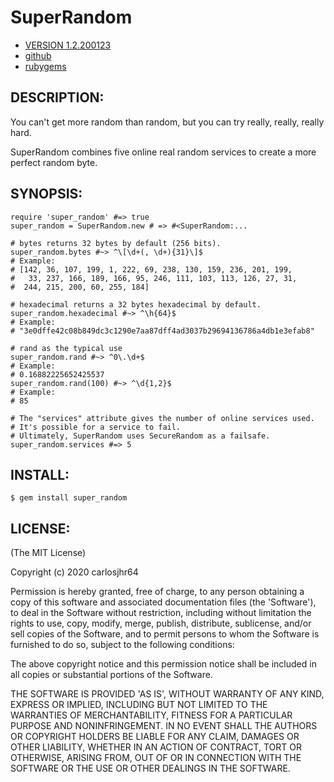 # SuperRandom

* [VERSION 1.2.200123](https://github.com/carlosjhr64/super_random/releases)
* [github](https://github.com/carlosjhr64/super_random)
* [rubygems](https://rubygems.org/gems/super_random)

## DESCRIPTION:

You can't get more random than random, but you can try really, really, really hard.

SuperRandom combines five online real random services to create a more perfect random byte.

## SYNOPSIS:

    require 'super_random' #=> true
    super_random = SuperRandom.new # => #<SuperRandom:...

    # bytes returns 32 bytes by default (256 bits).
    super_random.bytes #~> ^\[\d+(, \d+){31}\]$
    # Example:
    # [142, 36, 107, 199, 1, 222, 69, 238, 130, 159, 236, 201, 199,
    #   33, 237, 166, 189, 166, 95, 246, 111, 103, 113, 126, 27, 31,
    #  244, 215, 200, 60, 255, 184]

    # hexadecimal returns a 32 bytes hexadecimal by default.
    super_random.hexadecimal #~> ^\h{64}$
    # Example:
    # "3e0dffe42c08b849dc3c1290e7aa87dff4ad3037b29694136786a4db1e3efab8"

    # rand as the typical use
    super_random.rand #~> ^0\.\d+$
    # Example:
    # 0.16882225652425537
    super_random.rand(100) #~> ^\d{1,2}$
    # Example:
    # 85

    # The "services" attribute gives the number of online services used.
    # It's possible for a service to fail.
    # Ultimately, SuperRandom uses SecureRandom as a failsafe.
    super_random.services #=> 5

## INSTALL:

    $ gem install super_random

## LICENSE:

(The MIT License)

Copyright (c) 2020 carlosjhr64

Permission is hereby granted, free of charge, to any person obtaining
a copy of this software and associated documentation files (the
'Software'), to deal in the Software without restriction, including
without limitation the rights to use, copy, modify, merge, publish,
distribute, sublicense, and/or sell copies of the Software, and to
permit persons to whom the Software is furnished to do so, subject to
the following conditions:

The above copyright notice and this permission notice shall be
included in all copies or substantial portions of the Software.

THE SOFTWARE IS PROVIDED 'AS IS', WITHOUT WARRANTY OF ANY KIND,
EXPRESS OR IMPLIED, INCLUDING BUT NOT LIMITED TO THE WARRANTIES OF
MERCHANTABILITY, FITNESS FOR A PARTICULAR PURPOSE AND NONINFRINGEMENT.
IN NO EVENT SHALL THE AUTHORS OR COPYRIGHT HOLDERS BE LIABLE FOR ANY
CLAIM, DAMAGES OR OTHER LIABILITY, WHETHER IN AN ACTION OF CONTRACT,
TORT OR OTHERWISE, ARISING FROM, OUT OF OR IN CONNECTION WITH THE
SOFTWARE OR THE USE OR OTHER DEALINGS IN THE SOFTWARE.
